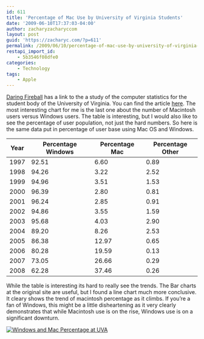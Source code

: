 ```yaml
---
id: 611
title: 'Percentage of Mac Use by University of Virginia Students'
date: '2009-06-10T17:37:03-04:00'
author: zacharyzacharyccom
layout: post
guid: 'https://zacharyc.com/?p=611'
permalink: /2009/06/10/percentage-of-mac-use-by-university-of-virginia-students/
restapi_import_id:
    - 5b3546f08dfe0
categories:
    - Technology
tags:
    - Apple
---
```


[Daring Fireball](http://www.daringfireball.net) has a link to the a study of the computer statistics for the student body of the University of Virginia. You can find the article [here](http://itc.virginia.edu/students/inventory/compare/). The most interesting chart for me is the last one about the number of Macintosh users versus Windows users. The table is interesting, but I would also like to see the percentage of user population, not just the hard numbers. So here is the same data put in percentage of user base using Mac OS and Windows.

| Year | Percentage Windows | Percentage Mac | Percentage Other |
|---|---|---|---|
| 1997 | 92.51 | 6.60 | 0.89 |
| 1998 | 94.26 | 3.22 | 2.52 |
| 1999 | 94.96 | 3.51 | 1.53 |
| 2000 | 96.39 | 2.80 | 0.81 |
| 2001 | 96.24 | 2.85 | 0.91 |
| 2002 | 94.86 | 3.55 | 1.59 |
| 2003 | 95.68 | 4.03 | 2.90 |
| 2004 | 89.20 | 8.26 | 2.53 |
| 2005 | 86.38 | 12.97 | 0.65 |
| 2006 | 80.28 | 19.59 | 0.13 |
| 2007 | 73.05 | 26.66 | 0.29 |
| 2008 | 62.28 | 37.46 | 0.26 |

While the table is interesting its hard to really see the trends. The Bar charts at the original site are useful, but I found a line chart much more conclusive. It cleary shows the trend of macintosh percentage as it climbs. If you’re a fan of Windows, this might be a little disheartening as it very clearly demonstrates that while Macintosh use is on the rise, Windows use is on a significant downturn.

[![Windows and Mac Percentage at UVA](https://i0.wp.com/zacharyc.com/wp-content/uploads/2009/06/macvswindowsusersatuva.png?w=600&ssl=1 "Windows and Mac Percentage at UVA")](https://i0.wp.com/zacharyc.com/wp-content/uploads/2009/06/macvswindowsusersatuva.png?ssl=1)
